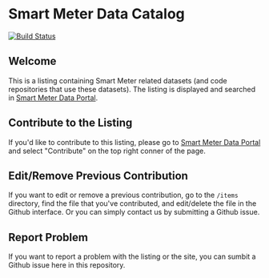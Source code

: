 # Smart Meter Data Catalog

[![Build Status](https://travis-ci.org/smda/smart-meter-data-catalog.svg?branch=master)](https://travis-ci.org/smda/smart-meter-data-catalog)

## Welcome

This is a listing containing Smart Meter related datasets (and code repositories that use these datasets). The listing is displayed and searched in [Smart Meter Data Portal](https://smda.github.io/smart-meter-data-portal/).

## Contribute to the Listing

If you'd like to contribute to this listing, please go to [Smart Meter Data Portal](https://smda.github.io/smart-meter-data-portal/) and select "Contribute" on the top right conner of the page.

## Edit/Remove Previous Contribution

If you want to edit or remove a previous contribution, go to the `/items` directory, find the file that you've contributed, and edit/delete the file in the Github interface. Or you can simply contact us by submitting a Github issue.

## Report Problem

If you want to report a problem with the listing or the site, you can sumbit a Github issue here in this repository.